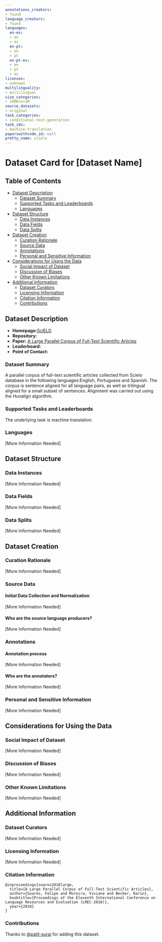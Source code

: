```yaml
---
annotations_creators:
- found
language_creators:
- found
languages:
  en-es:
  - en
  - es
  en-pt:
  - en
  - pt
  en-pt-es:
  - en
  - pt
  - es
licenses:
- unknown
multilinguality:
- multilingual
size_categories:
- 100K<n<1M
source_datasets:
- original
task_categories:
- conditional-text-generation
task_ids:
- machine-translation
paperswithcode_id: null
pretty_name: scielo
---
```


# Dataset Card for [Dataset Name]

## Table of Contents
- [Dataset Description](#dataset-description)
  - [Dataset Summary](#dataset-summary)
  - [Supported Tasks and Leaderboards](#supported-tasks-and-leaderboards)
  - [Languages](#languages)
- [Dataset Structure](#dataset-structure)
  - [Data Instances](#data-instances)
  - [Data Fields](#data-fields)
  - [Data Splits](#data-splits)
- [Dataset Creation](#dataset-creation)
  - [Curation Rationale](#curation-rationale)
  - [Source Data](#source-data)
  - [Annotations](#annotations)
  - [Personal and Sensitive Information](#personal-and-sensitive-information)
- [Considerations for Using the Data](#considerations-for-using-the-data)
  - [Social Impact of Dataset](#social-impact-of-dataset)
  - [Discussion of Biases](#discussion-of-biases)
  - [Other Known Limitations](#other-known-limitations)
- [Additional Information](#additional-information)
  - [Dataset Curators](#dataset-curators)
  - [Licensing Information](#licensing-information)
  - [Citation Information](#citation-information)
  - [Contributions](#contributions)

## Dataset Description

- **Homepage:**[SciELO](https://sites.google.com/view/felipe-soares/datasets#h.p_92uSCyAjWSRB)
- **Repository:**
- **Paper:** [A Large Parallel Corpus of Full-Text Scientific Articles](https://arxiv.org/abs/1905.01852)
- **Leaderboard:**
- **Point of Contact:**

### Dataset Summary

A parallel corpus of full-text scientific articles collected from Scielo database in the following languages:English, Portuguese and Spanish.
The corpus is sentence aligned for all language pairs, as well as trilingual aligned for a small subset of sentences.
Alignment was carried out using the Hunalign algorithm.

### Supported Tasks and Leaderboards

The underlying task is machine translation.

### Languages

[More Information Needed]

## Dataset Structure

### Data Instances

[More Information Needed]

### Data Fields

[More Information Needed]

### Data Splits

[More Information Needed]

## Dataset Creation

### Curation Rationale

[More Information Needed]

### Source Data

#### Initial Data Collection and Normalization

[More Information Needed]

#### Who are the source language producers?

[More Information Needed]

### Annotations

#### Annotation process

[More Information Needed]

#### Who are the annotators?

[More Information Needed]

### Personal and Sensitive Information

[More Information Needed]

## Considerations for Using the Data

### Social Impact of Dataset

[More Information Needed]

### Discussion of Biases

[More Information Needed]

### Other Known Limitations

[More Information Needed]

## Additional Information

### Dataset Curators

[More Information Needed]

### Licensing Information

[More Information Needed]

### Citation Information

```
@inproceedings{soares2018large,
  title={A Large Parallel Corpus of Full-Text Scientific Articles},
  author={Soares, Felipe and Moreira, Viviane and Becker, Karin},
  booktitle={Proceedings of the Eleventh International Conference on Language Resources and Evaluation (LREC-2018)},
  year={2018}
}
```
### Contributions

Thanks to [@patil-suraj](https://github.com/patil-suraj) for adding this dataset.
